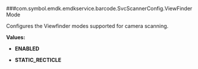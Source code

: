 ###com.symbol.emdk.emdkservice.barcode.SvcScannerConfig.ViewFinderMode

Configures the Viewfinder modes supported for camera scanning.

**Values:**

* **ENABLED**

* **STATIC_RECTICLE**

